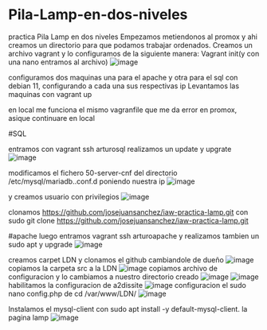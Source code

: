 # Pila-Lamp-en-dos-niveles
practica Pila Lamp en dos niveles
Empezamos metiendonos al promox y ahi creamos un directorio para que podamos trabajar ordenados.
Creamos un archivo vagrant y lo configuramos de la siguiente manera: Vagrant init(y con una nano entramos al archivo)
![image](https://github.com/ArturoLucero28/Pila-Lamp-en-dos-niveles/assets/146435794/4ffeefbd-62f6-4077-b262-5ace5af9e7cc)

configuramos dos maquinas una para el apache y otra para el sql con debian 11, configurando a cada una sus respectivas ip
Levantamos las maquinas con vagrant up

en local me funciona el mismo vagranfile que me da error en promox, asique continuare en local

 #SQL
 
entramos con vagrant ssh arturosql
realizamos un update y upgrate
![image](https://github.com/ArturoLucero28/Pila-Lamp-en-dos-niveles/assets/146435794/33ec4f1c-eec2-4a04-9803-2bc93db101f1)

modificamos el fichero 50-server-cnf del directorio /etc/mysql/mariadb..conf.d poniendo nuestra ip
![image](https://github.com/ArturoLucero28/Pila-Lamp-en-dos-niveles/assets/146435794/039ca1b1-429a-4ca2-88be-84e8785eecff)

y creamos usuario con privilegios
![image](https://github.com/ArturoLucero28/Pila-Lamp-en-dos-niveles/assets/146435794/455ff8a4-5a2e-4827-8269-07531091f561)


clonamos https://github.com/josejuansanchez/iaw-practica-lamp.git con sudo git clone https://github.com/josejuansanchez/iaw-practica-lamp.git

#apache
luego entramos vagrant ssh arturoapache y realizamos tambien un sudo apt y upgrade
![image](https://github.com/ArturoLucero28/Pila-Lamp-en-dos-niveles/assets/146435794/b228c6b8-43a5-4fdb-bf96-79f23008b0bd)

creamos carpet LDN y clonamos el github cambiandole de dueño
![image](https://github.com/ArturoLucero28/Pila-Lamp-en-dos-niveles/assets/146435794/d3835f29-25a0-4712-8c93-825b19c835af)
copiamos  la carpeta src a la LDN
![image](https://github.com/ArturoLucero28/Pila-Lamp-en-dos-niveles/assets/146435794/28f8e370-a148-4416-8bd8-afb0b1ecc93a)
copiamos archivo de configuracion y lo cambiamos a nuestro directorio creado
![image](https://github.com/ArturoLucero28/Pila-Lamp-en-dos-niveles/assets/146435794/39528152-8e8c-4ad4-8146-858762fdfd6d)
![image](https://github.com/ArturoLucero28/Pila-Lamp-en-dos-niveles/assets/146435794/1ed00256-2f8a-4ec8-aa1c-b53bdfbf0df1)
habilitamos la configuracion de a2dissite
![image](https://github.com/ArturoLucero28/Pila-Lamp-en-dos-niveles/assets/146435794/725379c8-3016-43fb-8bfb-96793e2e54ec)
configuracion el sudo nano config.php de cd /var/www/LDN/
![image](https://github.com/ArturoLucero28/Pila-Lamp-en-dos-niveles/assets/146435794/b1aa8941-69f2-419c-ab41-9668bf23aec5)

Instalamos el mysql-client con sudo apt install -y default-mysql-client.
la pagina lamp
![image](https://github.com/ArturoLucero28/Pila-Lamp-en-dos-niveles/assets/146435794/2a51a9bd-707d-4576-bc50-5b970bbdcec3)


